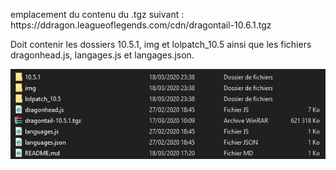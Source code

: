 <!DOCTYPE html>
<body>
<p>emplacement du contenu du .tgz suivant : https://ddragon.leagueoflegends.com/cdn/dragontail-10.6.1.tgz</p>
<p>Doit contenir les dossiers 10.5.1, img et lolpatch_10.5 ainsi que les fichiers dragonhead.js, langages.js et langages.json.
  <center><img src = "../img/dataPic.png"></center>
</body>
</html>
